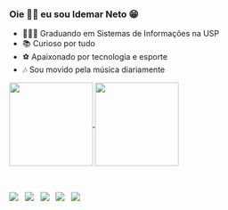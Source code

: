 ### Oie 👋🏾 eu sou Idemar Neto 😁

- 🧑🏾‍💻 Graduando em Sistemas de Informações na USP
- 📚 Curioso por tudo
- ⚽ Apaixonado por tecnologia e esporte
- 🎶 Sou movido pela música diariamente

<a href="https://github.com/anuraghazra/github-readme-stats">
  <img align="center" height=150px src="https://github-readme-stats.vercel.app/api?username=idemar-neto&count_private=true&show_icons=true&theme=midnight-purple&hide_border=true" />
</a>
<a href="https://github.com/anuraghazra/convoychat">
  <img align="center" height=150px src="https://github-readme-stats.vercel.app/api/top-langs/?username=idemar-neto&layout=compact&count_private=true&theme=midnight-purple&show_icons=true&hide_border=true" />
</a>

<p>&nbsp;</p>

<div>
    <a href="https://www.linkedin.com/in/idemarneto/">
    <img align="center" src="https://img.shields.io/badge/LinkedIn-0077B5?style=for-the-badge&logo=linkedin&logoColor=white"/></a>
    <a>&nbsp;</a>
    <a href="https://open.spotify.com/user/ineto01">
    <img align="center" src="https://img.shields.io/badge/Spotify-1ED760?&style=for-the-badge&logo=spotify&logoColor=white"/></a>
    <a>&nbsp;</a>
    <a href="https://twitter.com/idemaaar">
    <img align="center" src="https://img.shields.io/badge/Twitter-1DA1F2?style=for-the-badge&logo=twitter&logoColor=white"/></a>
    <a>&nbsp;</a>
    <a href="https://instagram.com/idemaaar">
    <img align="center" src="https://img.shields.io/badge/Instagram-E4405F?style=for-the-badge&logo=instagram&logoColor=white"/></a>
    <a>&nbsp;</a>
    <a href="https://github.com/idemar-neto">
    <img align="center" src="https://img.shields.io/badge/GitHub-100000?style=for-the-badge&logo=github&logoColor=white"/></a>
    <a>&nbsp;</a>
</div>
